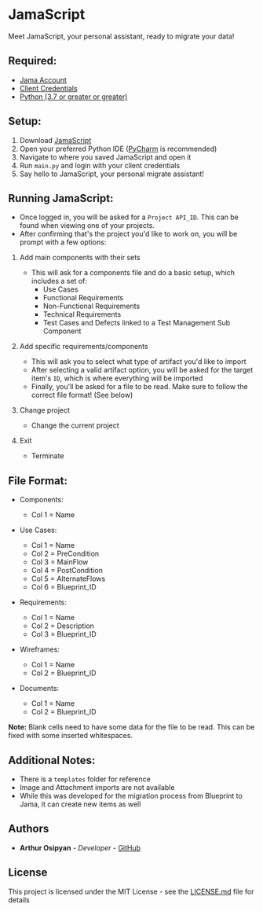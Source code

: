 # JamaScript

Meet JamaScript, your personal assistant, ready to migrate your data!

## Required:
- [Jama Account](https://www.jamasoftware.com/get-started/) 
- [Client Credentials](http://help.jamasoftware.com/ah/en/get-started/manage-your-profile/set-api-credentials.html) 
- [Python (3.7 or greater or greater)](https://www.python.org/downloads/)

## Setup:

1. Download [JamaScript](https://github.com/arthurosipyan/JamaScript)
2. Open your preferred Python IDE ([PyCharm](https://www.jetbrains.com/pycharm/download/#section=windows) is recommended)
3. Navigate to where you saved JamaScript and open it
4. Run ```main.py``` and login with your client credentials
5. Say hello to JamaScript, your personal migrate assistant!

## Running JamaScript:
- Once logged in, you will be asked for a ```Project API_ID```. This can be found when viewing one of your projects.
- After confirming that's the project you'd like to work on, you will be prompt with a few options:

1. Add main components with their sets
    - This will ask for a components file and do a basic setup, which includes a set of:
        - Use Cases
        - Functional Requirements
        - Non-Functional Requirements
        - Technical Requirements
        - Test Cases and Defects linked to a Test Management Sub Component

2. Add specific requirements/components
    - This will ask you to select what type of artifact you'd like to import
    - After selecting a valid artifact option, you will be asked for the target item's ```ID```, which is where everything will be imported
    - Finally, you'll be asked for a file to be read. Make sure to follow the correct file format! (See below)

3. Change project
    - Change the current project

4. Exit
    - Terminate

## File Format:

* Components:
    * Col 1 = Name
    
* Use Cases:
    * Col 1 = Name
    * Col 2 = PreCondition
    * Col 3 = MainFlow
    * Col 4 = PostCondition
    * Col 5 = AlternateFlows
    * Col 6 = Blueprint_ID
    
* Requirements:
    * Col 1 = Name
    * Col 2 = Description
    * Col 3 = Blueprint_ID
    
* Wireframes:
    * Col 1 = Name
    * Col 2 = Blueprint_ID

* Documents:
    * Col 1 = Name
    * Col 2 = Blueprint_ID
    
**Note:** Blank cells need to have some data for the file to be read. This can be fixed with some inserted whitespaces.


## Additional Notes:

- There is a ```templates``` folder for reference
- Image and Attachment imports are not available
- While this was developed for the migration process from Blueprint to Jama, it can create new items as well


## Authors

* **Arthur Osipyan** - *Developer* - [GitHub](https://github.com/arthurosipyan)

## License

This project is licensed under the MIT License - see the [LICENSE.md](LICENSE.md) file for details

